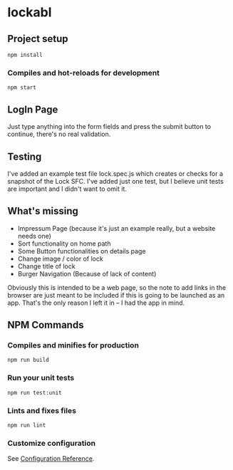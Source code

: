 # lockabl

## Project setup
```
npm install
```

### Compiles and hot-reloads for development
```
npm start
```

## LogIn Page
Just type anything into the form fields and press the submit button to continue, there's no real validation.

## Testing
I've added an example test file lock.spec.js which creates or checks for a snapshot of the Lock SFC. I've added just one test, but I believe unit tests are important and I didn't want to omit it.

## What's missing
- Impressum Page (because it's just an example really, but a website needs one)
- Sort functionality on home path
- Some Button functionalities on details page
- Change image / color of lock
- Change title of lock
- Burger Navigation (Because of lack of content)

Obviously this is intended to be a web page, so the note to add links in the browser are just meant to be included if this is going to be launched as an app. That's the only reason I left it in – I had the app in mind.

## NPM Commands

### Compiles and minifies for production
```
npm run build
```

### Run your unit tests
```
npm run test:unit
```

### Lints and fixes files
```
npm run lint
```

### Customize configuration
See [Configuration Reference](https://cli.vuejs.org/config/).
